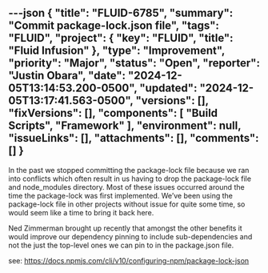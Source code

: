---json
{
  "title": "FLUID-6785",
  "summary": "Commit package-lock.json file",
  "tags": "FLUID",
  "project": {
    "key": "FLUID",
    "title": "Fluid Infusion"
  },
  "type": "Improvement",
  "priority": "Major",
  "status": "Open",
  "reporter": "Justin Obara",
  "date": "2024-12-05T13:14:53.200-0500",
  "updated": "2024-12-05T13:17:41.563-0500",
  "versions": [],
  "fixVersions": [],
  "components": [
    "Build Scripts",
    "Framework"
  ],
  "environment": null,
  "issueLinks": [],
  "attachments": [],
  "comments": []
}
---
In the past we stopped committing the package-lock file because we ran into conflicts which often result in us having to drop the package-lock file and node\_modules directory. Most of these issues occurred around the time the package-lock was first implemented. We’ve been using the package-lock file in other projects without issue for quite some time, so would seem like a time to bring it back here.&#x20;

Ned Zimmerman brought up recently that amongst the other benefits it would improve our dependency pinning to include sub-dependencies and not the just the top-level ones we can pin to in the package.json file.

see: <https://docs.npmjs.com/cli/v10/configuring-npm/package-lock-json>&#x20;

        